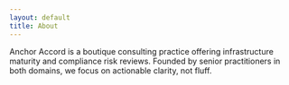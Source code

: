 ```yaml
---
layout: default
title: About
---
```


Anchor Accord is a boutique consulting practice offering infrastructure maturity and compliance risk reviews. Founded by senior practitioners in both domains, we focus on actionable clarity, not fluff. 
